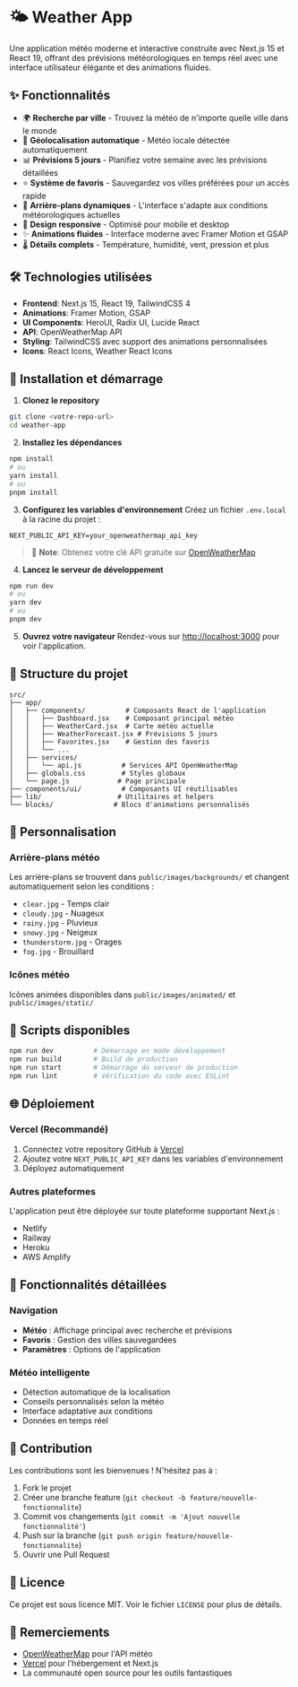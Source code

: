 # 🌤️ Weather App

Une application météo moderne et interactive construite avec Next.js 15 et React 19, offrant des prévisions météorologiques en temps réel avec une interface utilisateur élégante et des animations fluides.

## ✨ Fonctionnalités

- 🌍 **Recherche par ville** - Trouvez la météo de n'importe quelle ville dans le monde
- 📍 **Géolocalisation automatique** - Météo locale détectée automatiquement
- 📊 **Prévisions 5 jours** - Planifiez votre semaine avec les prévisions détaillées
- ⭐ **Système de favoris** - Sauvegardez vos villes préférées pour un accès rapide
- 🎨 **Arrière-plans dynamiques** - L'interface s'adapte aux conditions météorologiques actuelles
- 📱 **Design responsive** - Optimisé pour mobile et desktop
- ✨ **Animations fluides** - Interface moderne avec Framer Motion et GSAP
- 🌡️ **Détails complets** - Température, humidité, vent, pression et plus

## 🛠️ Technologies utilisées

- **Frontend**: Next.js 15, React 19, TailwindCSS 4
- **Animations**: Framer Motion, GSAP
- **UI Components**: HeroUI, Radix UI, Lucide React
- **API**: OpenWeatherMap API
- **Styling**: TailwindCSS avec support des animations personnalisées
- **Icons**: React Icons, Weather React Icons

## 🚀 Installation et démarrage

1. **Clonez le repository**
```bash
git clone <votre-repo-url>
cd weather-app
```

2. **Installez les dépendances**
```bash
npm install
# ou
yarn install
# ou
pnpm install
```

3. **Configurez les variables d'environnement**
Créez un fichier `.env.local` à la racine du projet :
```env
NEXT_PUBLIC_API_KEY=your_openweathermap_api_key
```

> 📝 **Note**: Obtenez votre clé API gratuite sur [OpenWeatherMap](https://openweathermap.org/api)

4. **Lancez le serveur de développement**
```bash
npm run dev
# ou
yarn dev
# ou
pnpm dev
```

5. **Ouvrez votre navigateur**
Rendez-vous sur [http://localhost:3000](http://localhost:3000) pour voir l'application.

## 📁 Structure du projet

```
src/
├── app/
│   ├── components/          # Composants React de l'application
│   │   ├── Dashboard.jsx    # Composant principal météo
│   │   ├── WeatherCard.jsx  # Carte météo actuelle
│   │   ├── WeatherForecast.jsx # Prévisions 5 jours
│   │   ├── Favorites.jsx    # Gestion des favoris
│   │   └── ...
│   ├── services/
│   │   └── api.js          # Services API OpenWeatherMap
│   ├── globals.css         # Styles globaux
│   └── page.js            # Page principale
├── components/ui/          # Composants UI réutilisables
├── lib/                   # Utilitaires et helpers
└── blocks/               # Blocs d'animations personnalisés
```

## 🎨 Personnalisation

### Arrière-plans météo
Les arrière-plans se trouvent dans `public/images/backgrounds/` et changent automatiquement selon les conditions :
- `clear.jpg` - Temps clair
- `cloudy.jpg` - Nuageux
- `rainy.jpg` - Pluvieux
- `snowy.jpg` - Neigeux
- `thunderstorm.jpg` - Orages
- `fog.jpg` - Brouillard

### Icônes météo
Icônes animées disponibles dans `public/images/animated/` et `public/images/static/`

## 🔧 Scripts disponibles

```bash
npm run dev          # Démarrage en mode développement
npm run build        # Build de production
npm run start        # Démarrage du serveur de production
npm run lint         # Vérification du code avec ESLint
```

## 🌐 Déploiement

### Vercel (Recommandé)
1. Connectez votre repository GitHub à [Vercel](https://vercel.com)
2. Ajoutez votre `NEXT_PUBLIC_API_KEY` dans les variables d'environnement
3. Déployez automatiquement

### Autres plateformes
L'application peut être déployée sur toute plateforme supportant Next.js :
- Netlify
- Railway
- Heroku
- AWS Amplify

## 📱 Fonctionnalités détaillées

### Navigation
- **Météo** : Affichage principal avec recherche et prévisions
- **Favoris** : Gestion des villes sauvegardées
- **Paramètres** : Options de l'application

### Météo intelligente
- Détection automatique de la localisation
- Conseils personnalisés selon la météo
- Interface adaptative aux conditions
- Données en temps réel

## 🤝 Contribution

Les contributions sont les bienvenues ! N'hésitez pas à :
1. Fork le projet
2. Créer une branche feature (`git checkout -b feature/nouvelle-fonctionnalite`)
3. Commit vos changements (`git commit -m 'Ajout nouvelle fonctionnalité'`)
4. Push sur la branche (`git push origin feature/nouvelle-fonctionnalite`)
5. Ouvrir une Pull Request

## 📄 Licence

Ce projet est sous licence MIT. Voir le fichier `LICENSE` pour plus de détails.

## 🙏 Remerciements

- [OpenWeatherMap](https://openweathermap.org/) pour l'API météo
- [Vercel](https://vercel.com/) pour l'hébergement et Next.js
- La communauté open source pour les outils fantastiques
